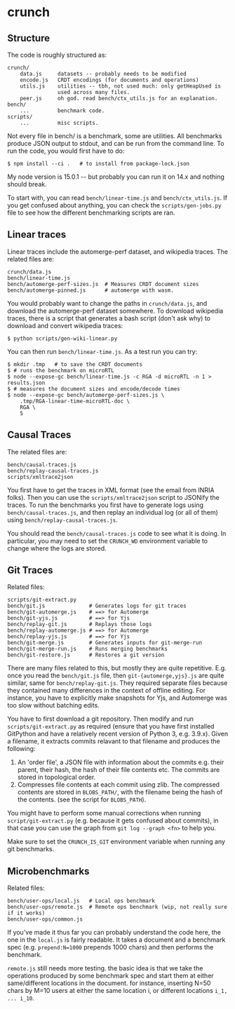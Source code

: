 crunch
======


Structure
---------

The code is roughly structured as:

    crunch/
        data.js     datasets -- probably needs to be modified
        encode.js   CRDT encodings (for documents and operations)
        utils.js    utilities -- tbh, not used much: only getHeapUsed is
                    used across many files.
        peer.js     oh god. read bench/ctx_utils.js for an explanation.
    bench/
        ...         benchmark code.
    scripts/
        ...         misc scripts.

Not every file in bench/ is a benchmark, some are utilities.
All benchmarks produce JSON output to stdout, and can be run from
the command line. To run the code, you would first have to do:

    $ npm install --ci .   # to install from package-lock.json

My node version is 15.0.1 -- but probably you can run it on 14.x
and nothing should break.

To start with, you can read `bench/linear-time.js` and `bench/ctx_utils.js`.
If you get confused about anything, you can check the `scripts/gen-jobs.py`
file to see how the different benchmarking scripts are ran.


Linear traces
-------------

Linear traces include the automerge-perf dataset, and wikipedia traces.
The related files are:

    crunch/data.js
    bench/linear-time.js
    bench/automerge-perf-sizes.js  # Measures CRDT document sizes
    bench/automerge-pinned.js      # automerge with wasm.

You would probably want to change the paths in `crunch/data.js`, and
download the automerge-perf dataset somewhere. To download wikipedia
traces, there is a script that generates a bash script (don't ask why)
to download and convert wikipedia traces:

    $ python scripts/gen-wiki-linear.py

You can then run `bench/linear-time.js`.
As a test run you can try:

    $ mkdir .tmp   # to save the CRDT documents
    $ # runs the benchmark on microRTL
    $ node --expose-gc bench/linear-time.js -c RGA -d microRTL -n 1 > results.json
    $ # measures the document sizes and encode/decode times
    $ node --expose-gc bench/automerge-perf-sizes.js \
        .tmp/RGA-linear-time-microRTL-doc \
        RGA \
        5


Causal Traces
-------------

The related files are:

    bench/causal-traces.js
    bench/replay-causal-traces.js
    scripts/xmltrace2json

You first have to get the traces in XML format (see the email from INRIA folks).
Then you can use the `scripts/xmltrace2json` script to JSONify the traces.
To run the benchmarks you first have to generate logs using
`bench/causal-traces.js`, and then replay an individual log (or all of them)
using `bench/replay-causal-traces.js`.

You should read the `bench/causal-traces.js` code to see what it is doing.
In particular, you may need to set the `CRUNCH_WD` environment variable to
change where the logs are stored.


Git Traces
----------

Related files:

    scripts/git-extract.py
    bench/git.js              # Generates logs for git traces
    bench/git-automerge.js    # ==> for Automerge
    bench/git-yjs.js          # ==> for Yjs
    bench/replay-git.js       # Replays those logs
    bench/replay-automerge.js # ==> for Automerge
    bench/replay-yjs.js       # ==> for Yjs
    bench/git-merge.js        # Generates inputs for git-merge-run
    bench/git-merge-run.js    # Runs merging benchmarks
    bench/git-restore.js      # Restores a git version

There are many files related to this, but mostly they are quite repetitive.
E.g. once you read the `bench/git.js` file, then `git-{automerge,yjs}.js` are
quite similar, same for `bench/replay-git.js`. They required separate files
because they contained many differences in the context of offline editing.
For instance, you have to explicitly make snapshots for Yjs, and Automerge
was too slow without batching edits.

You have to first download a git repository.
Then modify and run `scripts/git-extract.py` as required (ensure that you have
first installed GitPython and have a relatively recent version of Python 3,
e.g. 3.9.x). Given a filename, it extracts commits relavant to that filename
and produces the following:

 1. An 'order file', a JSON file with information about the commits
 e.g. their parent, their hash, the hash of their file contents etc.
 The commits are stored in topological order.
 2. Compresses file contents at each commit using zlib. The compressed
 contents are stored in `BLOBS_PATH/`, with the filename being the
 hash of the contents. (see the script for `BLOBS_PATH`).

You might have to perform some manual corrections when running
`script/git-extract.py` (e.g. because it gets confused about commits),
in that case you can use the graph from `git log --graph <fn>` to
help you.

Make sure to set the `CRUNCH_IS_GIT` environment variable when running
any git benchmarks.


Microbenchmarks
---------------

Related files:

    bench/user-ops/local.js   # Local ops benchmark
    bench/user-ops/remote.js  # Remote ops benchmark (wip, not really sure if it works)
    bench/user-ops/common.js

If you've made it thus far you can probably understand the code here,
the one in the `local.js` is fairly readable. It takes a document and
a benchmark spec (e.g. `prepend:N=1000` prepends 1000 chars) and then
performs the benchmark.

`remote.js` still needs more testing.
the basic idea is that we take the operations produced by some benchmark
spec and start them at either same/different locations in the document.
for instance, inserting N=50 chars by M=10 users at either the same
location i, or different locations `i_1, ... i_10`.
